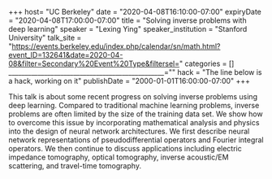 +++
  host= "UC Berkeley"
  date = "2020-04-08T16:10:00-07:00"
  expiryDate = "2020-04-08T17:00:00-07:00"
  title = "Solving inverse problems with deep learning"
  speaker = "Lexing Ying"
  speaker_institution = "Stanford University"
  talk_site = "https://events.berkeley.edu/index.php/calendar/sn/math.html?event_ID=132641&date=2020-04-08&filter=Secondary%20Event%20Type&filtersel="
  categories = []
  ________________________________________________=""
  hack = "The line below is a hack, working on it"
  publishDate = "2000-01-01T16:00:00-07:00"
+++

This talk is about some recent progress on solving inverse problems using deep learning. Compared to traditional machine learning problems, inverse problems are often limited by the size of the training data set. We show how to overcome this issue by incorporating mathematical analysis and physics into the design of neural network architectures. We first describe neural network representations of pseudodifferential operators and Fourier integral operators. We then continue to discuss applications including electric impedance tomography, optical tomography, inverse acoustic/EM scattering, and travel-time tomography.

